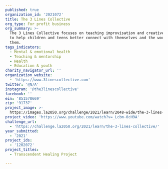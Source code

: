 ```yaml
---
published: true
organization_id: '2021072'
title: The 3 Lines Collective
org_type: For profit business
org_summary: >-
  The 3 Lines Collective focuses on teaching improvisation and creative writing
  to help children and teens better connect with themselves and the world around
  them.
tags_indicators:
  - Mental & emotional health
  - Teaching & mentorship
  - Health
  - Education & youth
charity_navigator_url: ''
organization_website:
  - 'https://www.3linescollective.com'
twitter: '@N/A'
instagram: '@the3linescollective'
facebook: ''
ein: '851578669'
zip: '91737'
project_image: >-
  https://images.la2050.org/challenge/2021/learn/2048-wide/the-3-lines-collective.jpg
project_video: 'https://www.youtube.com/watch?v=_Lcbm-0cH9A'
challenge_url:
  - 'https://challenge.la2050.org/2021/learn/the-3-lines-collective/'
year_submitted:
  - '2021'
project_ids:
  - '1202072'
project_titles:
  - Transcendent Healing Project

---
```

